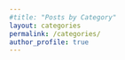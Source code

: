 ```yaml
---
#title: "Posts by Category"
layout: categories
permalink: /categories/
author_profile: true
---
```

